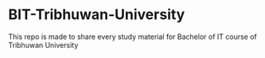 # BIT-Tribhuwan-University
This repo is made to share every study material for Bachelor of IT course of Tribhuwan University
